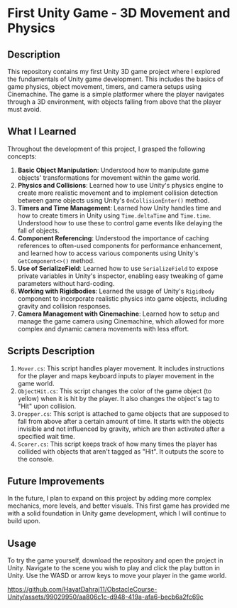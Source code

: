 #  First Unity Game - 3D Movement and Physics

## Description

This repository contains my first Unity 3D game project where I explored the fundamentals of Unity game development. This includes the basics of game physics, object movement, timers, and camera setups using Cinemachine. The game is a simple platformer where the player navigates through a 3D environment, with objects falling from above that the player must avoid.

## What I Learned

Throughout the development of this project, I grasped the following concepts:

1.  **Basic Object Manipulation**: Understood how to manipulate game objects' transformations for movement within the game world.
2.  **Physics and Collisions**: Learned how to use Unity's physics engine to create more realistic movement and to implement collision detection between game objects using Unity's `OnCollisionEnter()` method.
3.  **Timers and Time Management**: Learned how Unity handles time and how to create timers in Unity using `Time.deltaTime` and `Time.time`. Understood how to use these to control game events like delaying the fall of objects.
4.  **Component Referencing**: Understood the importance of caching references to often-used components for performance enhancement, and learned how to access various components using Unity's `GetComponent<>()` method.
5.  **Use of SerializeField**: Learned how to use `SerializeField` to expose private variables in Unity's inspector, enabling easy tweaking of game parameters without hard-coding.
6.  **Working with Rigidbodies**: Learned the usage of Unity's `Rigidbody` component to incorporate realistic physics into game objects, including gravity and collision responses.
7.  **Camera Management with Cinemachine**: Learned how to setup and manage the game camera using Cinemachine, which allowed for more complex and dynamic camera movements with less effort.

## Scripts Description

1.  `Mover.cs`: This script handles player movement. It includes instructions for the player and maps keyboard inputs to player movement in the game world.
2.  `ObjectHit.cs`: This script changes the color of the game object (to yellow) when it is hit by the player. It also changes the object's tag to "Hit" upon collision.
3.  `Dropper.cs`: This script is attached to game objects that are supposed to fall from above after a certain amount of time. It starts with the objects invisible and not influenced by gravity, which are then activated after a specified wait time.
4.  `Scorer.cs`: This script keeps track of how many times the player has collided with objects that aren't tagged as "Hit". It outputs the score to the console.

## Future Improvements

In the future, I plan to expand on this project by adding more complex mechanics, more levels, and better visuals. This first game has provided me with a solid foundation in Unity game development, which I will continue to build upon.

## Usage

To try the game yourself, download the repository and open the project in Unity. Navigate to the scene you wish to play and click the play button in Unity. Use the WASD or arrow keys to move your player in the game world.


https://github.com/HayatDahraj11/ObstacleCourse-Unity/assets/99029950/aa806c1c-d948-419a-afa6-becb6a2fc69c


